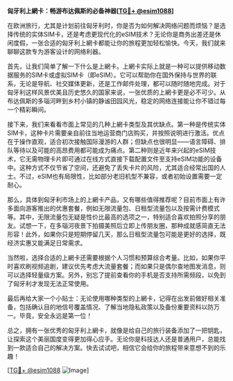 **匈牙利上網卡：畅游布达佩斯的必备神器[[TG💪+ @esim1088](https://t.me/s/esim1088)]**

在欧洲旅行，尤其是计划前往匈牙利时，你是否为如何解决网络问题而烦恼？是选择传统的实体SIM卡，还是考虑更现代化的eSIM技术？无论你是商务出差还是休闲度假，一张合适的匈牙利上網卡都能让你的旅程更加轻松愉快。今天，我们就来聊聊这款专为游客设计的网络利器。

首先，让我们简单了解一下什么是上網卡。上網卡实际上就是一种可以提供移动数据服务的SIM卡或虚拟SIM卡（即eSIM）。它可以帮助你在国外保持与世界的联系，无论是导航、社交媒体更新，还是工作邮件处理，都可以随时随地完成。对于匈牙利这样风景优美且历史悠久的国家来说，一张优质的上網卡更是必不可少。从布达佩斯的多瑙河畔到乡村小镇的静谧田园风光，稳定的网络连接能让你不错过每一个精彩瞬间。

接下来，我们来看看市面上常见的几种上網卡类型及其优缺点。第一种是传统实体SIM卡，这种卡片需要亲自前往当地运营商门店购买，并按照说明进行激活。优点在于操作直观，适合初次接触国际漫游的人群；但缺点也很明显——语言障碍、排队等待以及可能的高昂费用都可能成为痛点。第二种则是近年来兴起的eSIM技术，它无需物理卡片即可通过在线方式直接下载配置文件至支持eSIM功能的设备中。这种方式不仅节省了空间，还避免了丢失卡片的风险，尤其适合经常出国的人士。不过，eSIM也有局限性，比如部分老旧机型不兼容，或者初始设置需要一定耐心。

那么，具体到匈牙利市场上的上網卡产品，又有哪些值得推荐呢？目前市面上有许多面向游客推出的优惠套餐，例如无限流量包、日租型流量包以及按需计费模式等。其中，无限流量包无疑是性价比最高的选项之一，特别适合喜欢拍照分享的朋友。试想一下，在多瑙河夜景下拍摄美照后立即上传朋友圈，那种成就感简直无法形容！此外，如果你只是短期停留几天，那么日租型流量包可能是更好的选择，既经济实惠又能满足日常需求。

当然啦，选择合适的上網卡还需要根据个人习惯和预算综合考量。比如，如果你平时喜欢刷视频追剧，建议优先考虑大流量套餐；而如果只是偶尔查地图发消息，则可以选择轻量级方案。另外，别忘了提前查看你的手机是否支持所需频段，以免到了匈牙利才发现无法正常使用。

最后再给大家一个小贴士：无论使用哪种类型的上網卡，记得在出发前做好相关准备，包括确认目的地信号覆盖情况、了解当地隐私政策以及备份重要资料以防万一。毕竟，安全永远是第一位！

总之，拥有一张优秀的匈牙利上網卡，就像是给自己的旅行装备添加了一把钥匙，让探索这个美丽国度变得更加得心应手。无论你是科技达人还是普通用户，总能找到一款适合自己的解决方案。快去试试吧，相信它会给你的旅程带来意想不到的乐趣！

[[TG💪+ @esim1088](https://t.me/s/esim1088) ![Image](https://i.postimg.cc/4NQfJmqS/Snipaste-2025-05-13-00-14-12.png)]